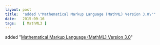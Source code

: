 ```yaml
---
layout: post
title:  "added \"Mathematical Markup Language (MathML) Version 3.0\""
date:   2015-09-16
tags:   [ MathML3 ]
---
```


added "[Mathematical Markup Language (MathML) Version 3.0](/spec/MathML3)"

